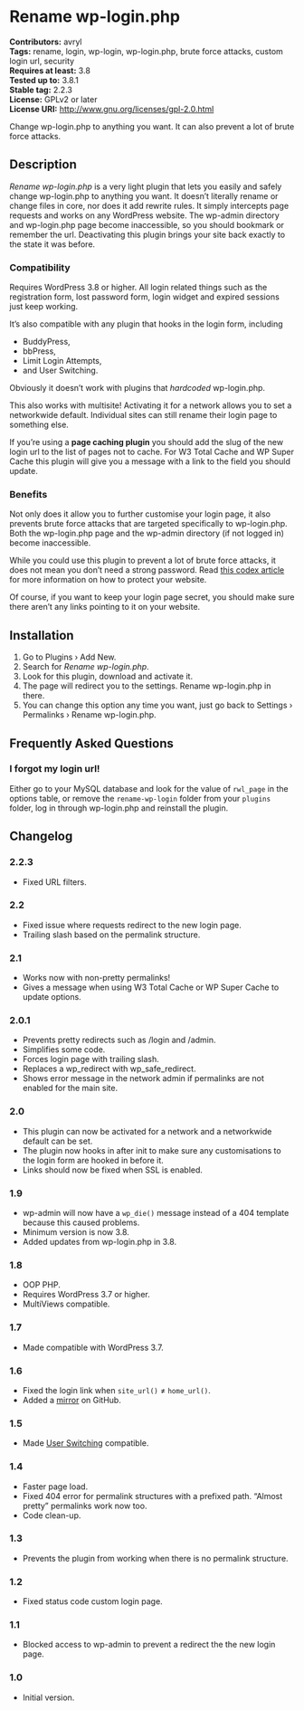 # Rename wp-login.php

**Contributors:** avryl  
**Tags:** rename, login, wp-login, wp-login.php, brute force attacks, custom login url, security  
**Requires at least:** 3.8  
**Tested up to:** 3.8.1  
**Stable tag:** 2.2.3  
**License:** GPLv2 or later  
**License URI:** http://www.gnu.org/licenses/gpl-2.0.html

Change wp-login.php to anything you want. It can also prevent a lot of brute force attacks.

## Description

*Rename wp-login.php* is a very light plugin that lets you easily and safely change wp-login.php to anything you want. It doesn’t literally rename or change files in core, nor does it add rewrite rules. It simply intercepts page requests and works on any WordPress website. The wp-admin directory and wp-login.php page become inaccessible, so you should bookmark or remember the url. Deactivating this plugin brings your site back exactly to the state it was before.

### Compatibility

Requires WordPress 3.8 or higher. All login related things such as the registration form, lost password form, login widget and expired sessions just keep working.

It’s also compatible with any plugin that hooks in the login form, including

* BuddyPress,
* bbPress,
* Limit Login Attempts,
* and User Switching.

Obviously it doesn’t work with plugins that *hardcoded* wp-login.php.

This also works with multisite! Activating it for a network allows you to set a networkwide default. Individual sites can still rename their login page to something else.

If you’re using a **page caching plugin** you should add the slug of the new login url to the list of pages not to cache. For W3 Total Cache and WP Super Cache this plugin will give you a message with a link to the field you should update.

### Benefits

Not only does it allow you to further customise your login page, it also prevents brute force attacks that are targeted specifically to wp-login.php. Both the wp-login.php page and the wp-admin directory (if not logged in) become inaccessible.

While you could use this plugin to prevent a lot of brute force attacks, it does not mean you don’t need a strong password. Read [this codex article](http://codex.wordpress.org/Brute_Force_Attacks) for more information on how to protect your website.

Of course, if you want to keep your login page secret, you should make sure there aren’t any links pointing to it on your website.

## Installation

1. Go to Plugins › Add New.
2. Search for *Rename wp-login.php*.
3. Look for this plugin, download and activate it.
4. The page will redirect you to the settings. Rename wp-login.php in there.
5. You can change this option any time you want, just go back to Settings › Permalinks › Rename wp-login.php.

## Frequently Asked Questions

### I forgot my login url!

Either go to your MySQL database and look for the value of `rwl_page` in the options table, or remove the `rename-wp-login` folder from your `plugins` folder, log in through wp-login.php and reinstall the plugin.

## Changelog

### 2.2.3

* Fixed URL filters.

### 2.2

* Fixed issue where requests redirect to the new login page.
* Trailing slash based on the permalink structure.

### 2.1

* Works now with non-pretty permalinks!
* Gives a message when using W3 Total Cache or WP Super Cache to update options.

### 2.0.1

* Prevents pretty redirects such as /login and /admin.
* Simplifies some code.
* Forces login page with trailing slash.
* Replaces a wp_redirect with wp_safe_redirect.
* Shows error message in the network admin if permalinks are not enabled for the main site.

### 2.0

* This plugin can now be activated for a network and a networkwide default can be set.
* The plugin now hooks in after init to make sure any customisations to the login form are hooked in before it.
* Links should now be fixed when SSL is enabled.

### 1.9

* wp-admin will now have a `wp_die()` message instead of a 404 template because this caused problems.
* Minimum version is now 3.8.
* Added updates from wp-login.php in 3.8.

### 1.8

* OOP PHP.
* Requires WordPress 3.7 or higher.
* MultiViews compatible.

### 1.7

* Made compatible with WordPress 3.7.

### 1.6

* Fixed the login link when `site_url()` ≠ `home_url()`.
* Added a [mirror](https://github.com/avryl/rename-wp-login) on GitHub.

### 1.5

* Made [User Switching](http://wordpress.org/plugins/user-switching/) compatible.

### 1.4

* Faster page load.
* Fixed 404 error for permalink structures with a prefixed path. “Almost pretty” permalinks work now too.
* Code clean-up.

### 1.3

* Prevents the plugin from working when there is no permalink structure.

### 1.2

* Fixed status code custom login page.

### 1.1

* Blocked access to wp-admin to prevent a redirect the the new login page.

### 1.0

* Initial version.
